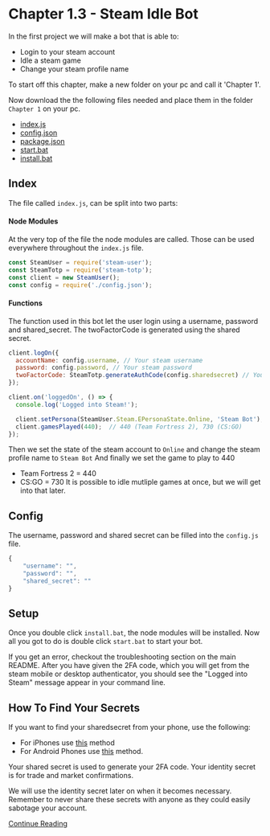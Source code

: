 # Chapter 1.3 - Steam Idle Bot

In the first project we will make a bot that is able to:
- Login to your steam account
- Idle a steam game
- Change your steam profile name

To start off this chapter, make a new folder on your pc and call it 'Chapter 1'.

Now download the the following files needed and place them in the folder `Chapter 1` on your pc.
- [index.js](../index.js)
- [config.json](../config.json)
- [package.json](../package.json)
- [start.bat](../start.bat)
- [install.bat](../install.bat)

## Index

The file called `index.js`, can be split into two parts:

#### Node Modules
At the very top of the file the node modules are called. Those can be used everywhere throughout the `index.js` file.

```js
const SteamUser = require('steam-user');
const SteamTotp = require('steam-totp');
const client = new SteamUser();
const config = require('./config.json');
```

#### Functions
The function used in this bot let the user login using a username, password and shared_secret.
The twoFactorCode is generated using the shared secret.

```js
client.logOn({
  accountName: config.username, // Your steam username
  password: config.password, // Your steam password
  twoFactorCode: SteamTotp.generateAuthCode(config.sharedsecret) // Your sda shared secret
});

client.on('loggedOn', () => {
  console.log('Logged into Steam!');

  client.setPersona(SteamUser.Steam.EPersonaState.Online, 'Steam Bot');  // Steam profile set to online and steam name to Steam Bot
  client.gamesPlayed(440);  // 440 (Team Fortress 2), 730 (CS:GO)
});
```
Then we set the state of the steam account to `Online` and change the steam profile name to `Steam Bot`
And finally we set the game to play to 440
- Team Fortress 2 = 440
- CS:GO = 730
It is possible to idle mutliple games at once, but we will get into that later.

## Config

The username, password and shared secret can be filled into the `config.js` file.

```js
{
	"username": "",
	"password": "",
	"shared_secret": ""
}
```

## Setup
Once you double click `install.bat`, the node modules will be installed.
Now all you got to do is double click `start.bat` to start your bot.

If you get an error, checkout the troubleshooting section on the main README.
After you have given the 2FA code, which you will get from the steam mobile or desktop authenticator,
you should see the "Logged into Steam" message appear in your command line.

## How To Find Your Secrets

If you want to find your sharedsecret from your phone, use the following:
- For iPhones use [this](http://forums.backpack.tf/index.php?/topic/45995-guide-how-to-get-your-shared-secret-from-ios-device-steam-mobile/) method
- For Android Phones use [this](https://www.reddit.com/r/SteamBot/comments/3w5zwb/info_get_your_2fa_codes_from_android_no_root/)
method.

Your shared secret is used to generate your 2FA code.
Your identity secret is for trade and market confirmations.

We will use the identity secret later on when it becomes
necessary. Remember to never share these secrets with anyone as they could
easily sabotage your account.

[Continue Reading](../Chapter%201.4%20-%20Errors%20and%20Issues)
